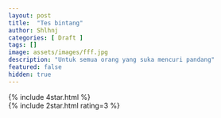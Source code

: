 ```yaml
---
layout: post
title:  "Tes bintang"
author: Shlhnj
categories: [ Draft ]
tags: []
image: assets/images/fff.jpg
description: "Untuk semua orang yang suka mencuri pandang"
featured: false
hidden: true
---
```


{% include 4star.html %} <br>
{% include 2star.html rating=3 %} <br>
